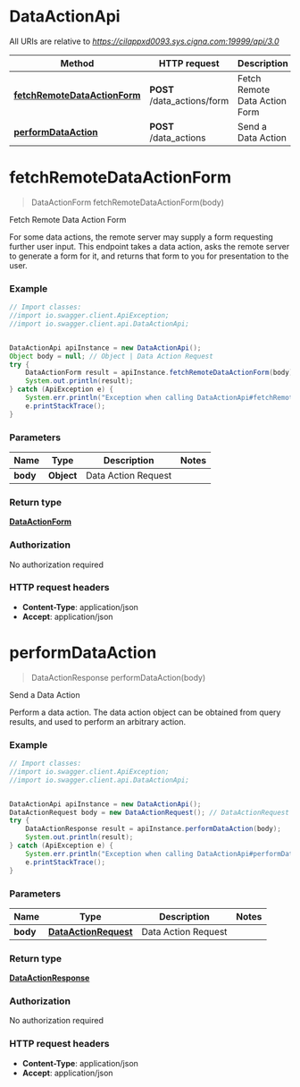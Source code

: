 # DataActionApi

All URIs are relative to *https://cilappxd0093.sys.cigna.com:19999/api/3.0*

Method | HTTP request | Description
------------- | ------------- | -------------
[**fetchRemoteDataActionForm**](DataActionApi.md#fetchRemoteDataActionForm) | **POST** /data_actions/form | Fetch Remote Data Action Form
[**performDataAction**](DataActionApi.md#performDataAction) | **POST** /data_actions | Send a Data Action


<a name="fetchRemoteDataActionForm"></a>
# **fetchRemoteDataActionForm**
> DataActionForm fetchRemoteDataActionForm(body)

Fetch Remote Data Action Form

For some data actions, the remote server may supply a form requesting further user input. This endpoint takes a data action, asks the remote server to generate a form for it, and returns that form to you for presentation to the user.

### Example
```java
// Import classes:
//import io.swagger.client.ApiException;
//import io.swagger.client.api.DataActionApi;


DataActionApi apiInstance = new DataActionApi();
Object body = null; // Object | Data Action Request
try {
    DataActionForm result = apiInstance.fetchRemoteDataActionForm(body);
    System.out.println(result);
} catch (ApiException e) {
    System.err.println("Exception when calling DataActionApi#fetchRemoteDataActionForm");
    e.printStackTrace();
}
```

### Parameters

Name | Type | Description  | Notes
------------- | ------------- | ------------- | -------------
 **body** | **Object**| Data Action Request |

### Return type

[**DataActionForm**](DataActionForm.md)

### Authorization

No authorization required

### HTTP request headers

 - **Content-Type**: application/json
 - **Accept**: application/json

<a name="performDataAction"></a>
# **performDataAction**
> DataActionResponse performDataAction(body)

Send a Data Action

Perform a data action. The data action object can be obtained from query results, and used to perform an arbitrary action.

### Example
```java
// Import classes:
//import io.swagger.client.ApiException;
//import io.swagger.client.api.DataActionApi;


DataActionApi apiInstance = new DataActionApi();
DataActionRequest body = new DataActionRequest(); // DataActionRequest | Data Action Request
try {
    DataActionResponse result = apiInstance.performDataAction(body);
    System.out.println(result);
} catch (ApiException e) {
    System.err.println("Exception when calling DataActionApi#performDataAction");
    e.printStackTrace();
}
```

### Parameters

Name | Type | Description  | Notes
------------- | ------------- | ------------- | -------------
 **body** | [**DataActionRequest**](DataActionRequest.md)| Data Action Request |

### Return type

[**DataActionResponse**](DataActionResponse.md)

### Authorization

No authorization required

### HTTP request headers

 - **Content-Type**: application/json
 - **Accept**: application/json

